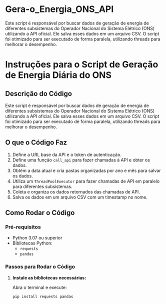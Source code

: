 # Gera-o_Energia_ONS_API
Este script é responsável por buscar dados de geração de energia de diferentes subsistemas do Operador Nacional do Sistema Elétrico (ONS) utilizando a API oficial. Ele salva esses dados em um arquivo CSV. O script foi otimizado para ser executado de forma paralela, utilizando threads para melhorar o desempenho.

# Instruções para o Script de Geração de Energia Diária do ONS

## Descrição do Código

Este script é responsável por buscar dados de geração de energia de diferentes subsistemas do Operador Nacional do Sistema Elétrico (ONS) utilizando a API oficial. Ele salva esses dados em um arquivo CSV. O script foi otimizado para ser executado de forma paralela, utilizando threads para melhorar o desempenho.

## O que o Código Faz

1. Define a URL base da API e o token de autenticação.
2. Define uma função `call_api` para fazer chamadas à API e obter os dados.
3. Obtém a data atual e cria pastas organizadas por ano e mês para salvar os dados.
4. Utiliza um `ThreadPoolExecutor` para fazer chamadas de API em paralelo para diferentes subsistemas.
5. Coleta e organiza os dados retornados das chamadas de API.
6. Salva os dados em um arquivo CSV com um timestamp no nome.

## Como Rodar o Código

### Pré-requisitos

- Python 3.07 ou superior
- Bibliotecas Python:
  - `requests`
  - `pandas`

### Passos para Rodar o Código

1. **Instale as bibliotecas necessárias:**

   Abra o terminal e execute:
   ```bash
   pip install requests pandas
